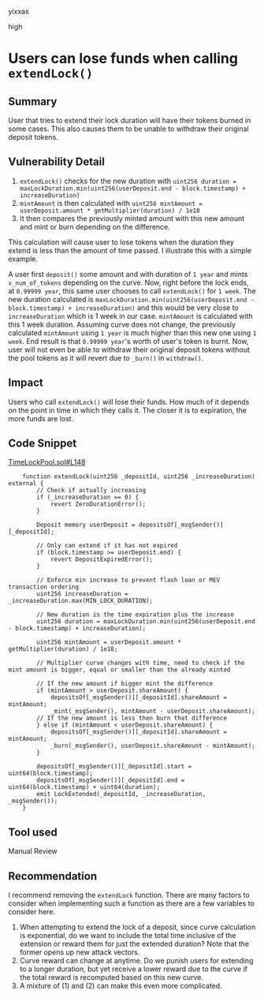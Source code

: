 yixxas

high

# Users can lose funds when calling `extendLock()`

## Summary
User that tries to extend their lock duration will have their tokens burned in some cases. This also causes them to be unable to withdraw their original deposit tokens.

## Vulnerability Detail

1. `extendLock()` checks for the new duration with `uint256 duration = maxLockDuration.min(uint256(userDeposit.end - block.timestamp) + increaseDuration)`
2. `mintAmount` is then calculated with `uint256 mintAmount = userDeposit.amount * getMultiplier(duration) / 1e18`
3. It then compares the previously minted amount with this new amount and mint or burn depending on the difference.

This calculation will cause user to lose tokens when the duration they extend is less than the amount of time passed. I illustrate this with a simple example.

A user first `deposit()` some amount and with duration of `1 year` and mints `x_num_of_tokens` depending on the curve. Now, right before the lock ends, at `0.99999 year`, this same user chooses to call `extendLock()` for `1 week`. The new duration calculated is `maxLockDuration.min(uint256(userDeposit.end - block.timestamp) + increaseDuration)` and this would be very close to `increaseDuration` which is 1 week in our case. `mintAmount` is calculated with this 1 week duration. Assuming curve does not change, the previously calculated `mintAmount` using `1 year` is much higher than this new one using `1 week`. End result is that `0.99999 year`'s worth of user's token is burnt. Now, user will not even be able to withdraw their original deposit tokens without the pool tokens as it will revert due to `_burn()` in `withdraw()`.

## Impact
Users who call `extendLock()` will lose their funds. How much of it depends on the point in time in which they calls it. The closer it is to expiration, the more funds are lost.

## Code Snippet

[TimeLockPool.sol#L148](https://github.com/sherlock-audit/2022-10-merit-circle/blob/main/merit-liquidity-mining/contracts/TimeLockPool.sol#L148)
```solidity
    function extendLock(uint256 _depositId, uint256 _increaseDuration) external {
        // Check if actually increasing
        if (_increaseDuration == 0) {
            revert ZeroDurationError();
        }

        Deposit memory userDeposit = depositsOf[_msgSender()][_depositId];

        // Only can extend if it has not expired
        if (block.timestamp >= userDeposit.end) {
            revert DepositExpiredError();
        }
        
        // Enforce min increase to prevent flash loan or MEV transaction ordering
        uint256 increaseDuration = _increaseDuration.max(MIN_LOCK_DURATION);
        
        // New duration is the time expiration plus the increase
        uint256 duration = maxLockDuration.min(uint256(userDeposit.end - block.timestamp) + increaseDuration);

        uint256 mintAmount = userDeposit.amount * getMultiplier(duration) / 1e18;

        // Multiplier curve changes with time, need to check if the mint amount is bigger, equal or smaller than the already minted
        
        // If the new amount if bigger mint the difference
        if (mintAmount > userDeposit.shareAmount) {
            depositsOf[_msgSender()][_depositId].shareAmount =  mintAmount;
            _mint(_msgSender(), mintAmount - userDeposit.shareAmount);
        // If the new amount is less then burn that difference
        } else if (mintAmount < userDeposit.shareAmount) {
            depositsOf[_msgSender()][_depositId].shareAmount =  mintAmount;
            _burn(_msgSender(), userDeposit.shareAmount - mintAmount);
        }

        depositsOf[_msgSender()][_depositId].start = uint64(block.timestamp);
        depositsOf[_msgSender()][_depositId].end = uint64(block.timestamp) + uint64(duration);
        emit LockExtended(_depositId, _increaseDuration, _msgSender());
    }
```

## Tool used

Manual Review

## Recommendation

I recommend removing the `extendLock` function. There are many factors to consider when implementing such a function as there are a few variables to consider here.
1. When attempting to extend the lock of a deposit, since curve calculation is exponential, do we want to include the total time inclusive of the extension or reward them for just the extended duration? Note that the former opens up new attack vectors.
2. Curve reward can change at anytime. Do we punish users for extending to a longer duration, but yet receive a lower reward due to the curve if the total reward is recomputed based on this new curve.
3. A mixture of (1) and (2) can make this even more complicated.  
